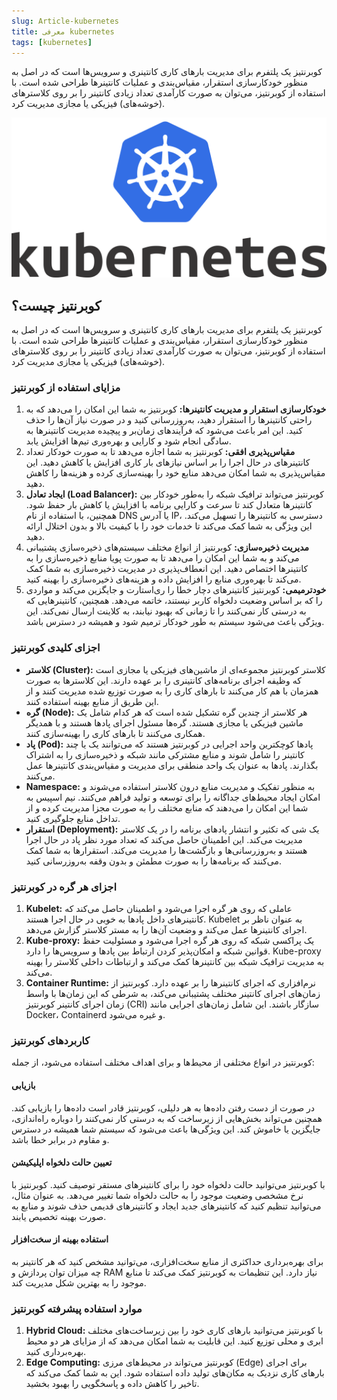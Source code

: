 ```yaml
---
slug: Article-kubernetes
title: معرفی kubernetes
tags: [kubernetes]
---
```

کوبرنتیز یک پلتفرم برای مدیریت بارهای کاری کانتینری و سرویس‌ها است که در اصل به منظور خودکارسازی استقرار، مقیاس‌بندی و عملیات کانتینرها طراحی شده است. با استفاده از کوبرنتیز، می‌توان به صورت کارآمدی تعداد زیادی کانتینر را بر روی کلاسترهای (خوشه‌های) فیزیکی یا مجازی مدیریت کرد.

![New Release Banner](./kuber.png)
<!--truncate-->
## کوبرنتیز چیست؟
کوبرنتیز یک پلتفرم برای مدیریت بارهای کاری کانتینری و سرویس‌ها است که در اصل به منظور خودکارسازی استقرار، مقیاس‌بندی و عملیات کانتینرها طراحی شده است. با استفاده از کوبرنتیز، می‌توان به صورت کارآمدی تعداد زیادی کانتینر را بر روی کلاسترهای (خوشه‌های) فیزیکی یا مجازی مدیریت کرد.

### مزایای استفاده از کوبرنتیز
1. **خودکارسازی استقرار و مدیریت کانتینرها:** کوبرنتیز به شما این امکان را می‌دهد که به راحتی کانتینرها را استقرار دهید، به‌روزرسانی کنید و در صورت نیاز آن‌ها را حذف کنید. این امر باعث می‌شود که فرآیندهای زمان‌بر و پیچیده مدیریت کانتینرها به سادگی انجام شود و کارایی و بهره‌وری تیم‌ها افزایش یابد.
2. **مقیاس‌پذیری افقی:** کوبرنتیز به شما اجازه می‌دهد تا به صورت خودکار تعداد کانتینرهای در حال اجرا را بر اساس نیازهای بار کاری افزایش یا کاهش دهید. این مقیاس‌پذیری به شما امکان می‌دهد منابع خود را بهینه‌سازی کرده و هزینه‌ها را کاهش دهید.
3. **ایجاد تعادل (Load Balancer):**
کوبرنتیز می‌تواند ترافیک شبکه را به‌طور خودکار بین کانتینرها متعادل کند تا سرعت و کارایی برنامه با افزایش یا کاهش بار حفظ شود. همچنین، با استفاده از نام DNS یا آدرس IP، دسترسی به کانتینرها را تسهیل می‌کند. این ویژگی به شما کمک می‌کند تا خدمات خود را با کیفیت بالا و بدون اختلال ارائه دهید.
4. **مدیریت ذخیره‌سازی:**
 کوبرنتیز از انواع مختلف سیستم‌های ذخیره‌سازی پشتیبانی می‌کند و به شما این امکان را می‌دهد تا به صورت پویا منابع ذخیره‌سازی را به کانتینرها اختصاص دهید. این انعطاف‌پذیری در مدیریت ذخیره‌سازی به شما کمک می‌کند تا بهره‌وری منابع را افزایش داده و هزینه‌های ذخیره‌سازی را بهینه کنید.
5. **خودترمیمی:**
کوبرنتیز کانتینرهای دچار خطا را ری‌استارت و جایگزین می‌کند و مواردی را که بر اساس وضعیت دلخواه کاربر نیستند، خاتمه می‌دهد. همچنین، کانتینرهایی که به درستی کار نمی‌کنند را تا زمانی که بهبود نیابند، به کلاینت ارسال نمی‌کند. این ویژگی باعث می‌شود سیستم به طور خودکار ترمیم شود و همیشه در دسترس باشد.

### اجزای کلیدی کوبرنتیز
- **کلاستر (Cluster):** کلاستر کوبرنتیز مجموعه‌ای از ماشین‌های فیزیکی یا مجازی است که وظیفه اجرای برنامه‌های کانتینری را بر عهده دارند. این کلاسترها به صورت همزمان با هم کار می‌کنند تا بارهای کاری را به صورت توزیع شده مدیریت کنند و از این طریق از منابع بهینه استفاده کنند.
- **گره (Node):** هر کلاستر از چندین گره تشکیل شده است که هر کدام شامل یک ماشین فیزیکی یا مجازی هستند. گره‌ها مسئول اجرای پادها هستند و با همدیگر همکاری می‌کنند تا بارهای کاری را بهینه‌سازی کنند.
- **پاد (Pod):** پادها کوچکترین واحد اجرایی در کوبرنتیز هستند که می‌توانند یک یا چند کانتینر را شامل شوند و منابع مشترکی مانند شبکه و ذخیره‌سازی را به اشتراک بگذارند. پادها به عنوان یک واحد منطقی برای مدیریت و مقیاس‌بندی کانتینرها عمل می‌کنند.
- **Namespace:** به منظور تفکیک و مدیریت منابع درون کلاستر استفاده می‌شوند و امکان ایجاد محیط‌های جداگانه را برای توسعه و تولید فراهم می‌کنند.  نیم اسپیس به شما این امکان را می‌دهند که منابع مختلف را به صورت مجزا مدیریت کرده و از تداخل منابع جلوگیری کنید.
- **استقرار (Deployment):** یک شی که تکثیر و انتشار پادهای برنامه را در یک کلاستر مدیریت می‌کند. این اطمینان حاصل می‌کند که تعداد مورد نظر پاد در حال اجرا هستند و به‌روزرسانی‌ها و بازگشت‌ها را مدیریت می‌کند. استقرارها به شما کمک می‌کنند که برنامه‌ها را به صورت مطمئن و بدون وقفه به‌روزرسانی کنید.

### اجزای هر گره در کوبرنتیز
1. **Kubelet:** عاملی که روی هر گره اجرا می‌شود و اطمینان حاصل می‌کند که کانتینرهای داخل پادها به خوبی در حال اجرا هستند. Kubelet به عنوان ناظر بر اجرای کانتینرها عمل می‌کند و وضعیت آن‌ها را به مستر کلاستر گزارش می‌دهد.
2. **Kube-proxy:** یک پراکسی شبکه که روی هر گره اجرا می‌شود و مسئولیت حفظ قوانین شبکه و امکان‌پذیر کردن ارتباط بین پادها و سرویس‌ها را دارد. Kube-proxy به مدیریت ترافیک شبکه بین کانتینرها کمک می‌کند و ارتباطات داخلی کلاستر را بهینه می‌کند.
3. **Container Runtime:** نرم‌افزاری که اجرای کانتینرها را بر عهده دارد. کوبرنتیز از زمان‌های اجرای کانتینر مختلف پشتیبانی می‌کند، به شرطی که این زمان‌ها با واسط زمان اجرای کانتینر کوبرنتیز (CRI) سازگار باشند. این شامل زمان‌های اجرایی مانند Docker، Containerd و غیره می‌شود.

### کاربردهای کوبرنتیز
کوبرنتیز در انواع مختلفی از محیط‌ها و برای اهداف مختلف استفاده می‌شود، از جمله:
#### **بازیابی**
در صورت از دست رفتن داده‌ها به هر دلیلی، کوبرنتیز قادر است داده‌ها را بازیابی کند. همچنین می‌تواند بخش‌هایی از زیرساخت که به درستی کار نمی‌کنند را دوباره راه‌اندازی، جایگزین یا خاموش کند. این ویژگی‌ها باعث می‌شود که سیستم شما همیشه در دسترس و مقاوم در برابر خطا باشد.
#### تعیین حالت دلخواه اپلیکیشن
با کوبرنتیز می‌توانید حالت دلخواه خود را برای کانتینرهای مستقر توصیف کنید. کوبرنتیز با نرخ مشخصی وضعیت موجود را به حالت دلخواه شما تغییر می‌دهد. به عنوان مثال، می‌توانید تنظیم کنید که کانتینرهای جدید ایجاد و کانتینرهای قدیمی حذف شوند و منابع به صورت بهینه تخصیص یابند.
#### استفاده بهینه از سخت‌افزار
برای بهره‌برداری حداکثری از منابع سخت‌افزاری، می‌توانید مشخص کنید که هر کانتینر به چه میزان توان پردازش و RAM نیاز دارد. این تنظیمات به کوبرنتیز کمک می‌کند تا منابع موجود را به بهترین شکل مدیریت کند.

### موارد استفاده پیشرفته کوبرنتیز
1. **Hybrid Cloud:** با کوبرنتیز می‌توانید بارهای کاری خود را بین زیرساخت‌های مختلف ابری و محلی توزیع کنید. این قابلیت به شما امکان می‌دهد که از مزایای هر دو محیط بهره‌برداری کنید.
2. **Edge Computing:** کوبرنتیز می‌تواند در محیط‌های مرزی (Edge) برای اجرای بارهای کاری نزدیک به مکان‌های تولید داده استفاده شود. این به شما کمک می‌کند که تاخیر را کاهش داده و پاسخگویی را بهبود بخشید.

